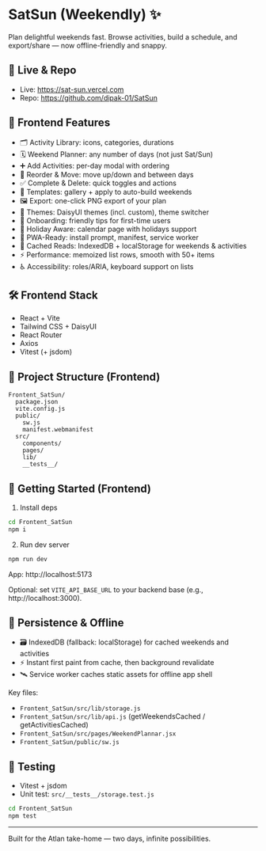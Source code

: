 # SatSun (Weekendly) ✨

Plan delightful weekends fast. Browse activities, build a schedule, and export/share — now offline-friendly and snappy.

## 🔗 Live & Repo
- Live: https://sat-sun.vercel.com
- Repo: https://github.com/dipak-01/SatSun

## 🌟 Frontend Features
- 🗂️ Activity Library: icons, categories, durations
- 🗓️ Weekend Planner: any number of days (not just Sat/Sun)
- ➕ Add Activities: per-day modal with ordering
- 🔁 Reorder & Move: move up/down and between days
- ✅ Complete & Delete: quick toggles and actions
- 🧩 Templates: gallery + apply to auto-build weekends
- 🖼️ Export: one-click PNG export of your plan
- 🎨 Themes: DaisyUI themes (incl. custom), theme switcher
- 🧭 Onboarding: friendly tips for first-time users
- 📅 Holiday Aware: calendar page with holidays support
- 📲 PWA-Ready: install prompt, manifest, service worker
- 🧠 Cached Reads: IndexedDB + localStorage for weekends & activities
- ⚡ Performance: memoized list rows, smooth with 50+ items
- ♿ Accessibility: roles/ARIA, keyboard support on lists

## 🛠️ Frontend Stack
- React + Vite
- Tailwind CSS + DaisyUI
- React Router
- Axios
- Vitest (+ jsdom)

## 📁 Project Structure (Frontend)
```
Frontent_SatSun/
  package.json
  vite.config.js
  public/
    sw.js
    manifest.webmanifest
  src/
    components/
    pages/
    lib/
    __tests__/
```

## 🚀 Getting Started (Frontend)
1) Install deps
```bash
cd Frontent_SatSun
npm i
```
2) Run dev server
```bash
npm run dev
```
App: http://localhost:5173

Optional: set `VITE_API_BASE_URL` to your backend base (e.g., http://localhost:3000).

## 🧳 Persistence & Offline
- 🗃️ IndexedDB (fallback: localStorage) for cached weekends and activities
- ⚡ Instant first paint from cache, then background revalidate
- 🛰️ Service worker caches static assets for offline app shell

Key files:
- `Frontent_SatSun/src/lib/storage.js`
- `Frontent_SatSun/src/lib/api.js` (getWeekendsCached / getActivitiesCached)
- `Frontent_SatSun/src/pages/WeekendPlannar.jsx`
- `Frontent_SatSun/public/sw.js`

## 🧪 Testing
- Vitest + jsdom
- Unit test: `src/__tests__/storage.test.js`
```bash
cd Frontent_SatSun
npm test
```

---
Built for the Atlan take-home — two days, infinite possibilities.
